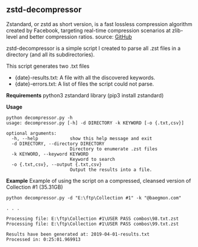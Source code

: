## zstd-decompressor

Zstandard, or zstd as short version, is a fast lossless compression algorithm created by Facebook, targeting real-time compression scenarios at zlib-level and better compression ratios. source: [GitHub](https://github.com/facebook/zstd)

zstd-decompressor is a simple script I created to parse all .zst files in a directory (and all its subdirectories).

This script generates two .txt files
- {date}-results.txt: A file with all the discovered keywords.
- {date}-errors.txt: A list of files the script could not parse.

**Requirements**
python3
zstandard library (pip3 install zstandard)

**Usage**
```
python decompressor.py -h
usage: decompressor.py [-h] -d DIRECTORY -k KEYWORD [-o {.txt,csv}]

optional arguments:
  -h, --help            show this help message and exit
  -d DIRECTORY, --directory DIRECTORY
                        Directory to enumerate .zst files
  -k KEYWORD, --keyword KEYWORD
                        Keyword to search
  -o {.txt,csv}, --output {.txt,csv}
                        Output the results into a file.
```

**Example**
Example of using the script on a compressed, cleansed version of Collection #1 (35.31GB)
```
python decompressor.py -d "E:\ftp\Collection #1" -k "@baegmon.com"

. . .

Processing file: E:\ftp\Collection #1\USER PASS combos\98.txt.zst
Processing file: E:\ftp\Collection #1\USER PASS combos\99.txt.zst

Results have been generated at: 2019-04-01-results.txt
Processed in: 0:25:01.969913
```